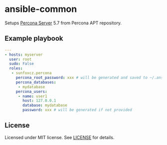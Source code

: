 # ansible-common

Setups [Percona Server](https://www.percona.com/software/mysql-database/percona-server) 5.7 from Percona APT repository.

## Example playbook

```yaml
---
- hosts: myserver
  user: root
  sudo: False
  roles:
   - sunfoxcz.percona
     percona_root_password: xxx # will be generated and saved to ~/.ansible_percona_passwords if not provided
     percona_databases:
      - mydatabase
     percona_users:
      - name: user1
        host: 127.0.0.1
        database: mydatabase
        password: xxx # will be generated if not provided
```

## License

Licensed under MIT license. See [LICENSE](LICENSE.md) for details.
